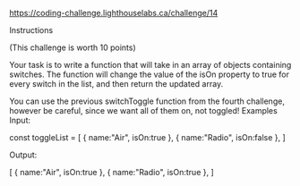 
https://coding-challenge.lighthouselabs.ca/challenge/14

Instructions

(This challenge is worth 10 points)

Your task is to write a function that will take in an array of objects containing switches. The function will change the value of the isOn property to true for every switch in the list, and then return the updated array.

You can use the previous switchToggle function from the fourth challenge, however be careful, since we want all of them on, not toggled!
Examples
Input:


const toggleList = [
	{
		name:"Air",
		isOn:true
	},
	{
		name:"Radio",
		isOn:false
	},
]
    

Output:


[
	{
		name:"Air",
		isOn:true
	},
	{
		name:"Radio",
		isOn:true
	},
]
		

